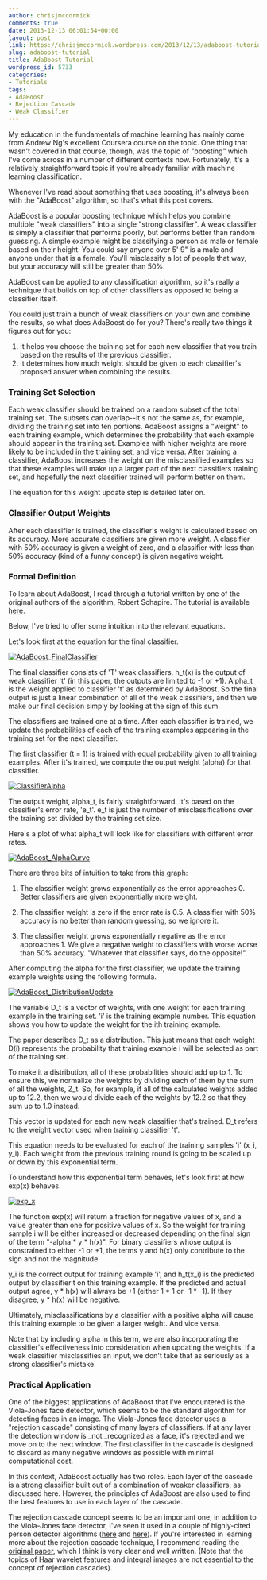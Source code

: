 ```yaml
---
author: chrisjmccormick
comments: true
date: 2013-12-13 06:01:54+00:00
layout: post
link: https://chrisjmccormick.wordpress.com/2013/12/13/adaboost-tutorial/
slug: adaboost-tutorial
title: AdaBoost Tutorial
wordpress_id: 5733
categories:
- Tutorials
tags:
- AdaBoost
- Rejection Cascade
- Weak Classifier
---
```


My education in the fundamentals of machine learning has mainly come from Andrew Ng's excellent Coursera course on the topic. One thing that wasn't covered in that course, though, was the topic of "boosting" which I've come across in a number of different contexts now. Fortunately, it's a relatively straightforward topic if you're already familiar with machine learning classification.

Whenever I've read about something that uses boosting, it's always been with the "AdaBoost" algorithm, so that's what this post covers.

AdaBoost is a popular boosting technique which helps you combine multiple "weak classifiers" into a single "strong classifier". A weak classifier is simply a classifier that performs poorly, but performs better than random guessing. A simple example might be classifying a person as male or female based on their height. You could say anyone over 5' 9" is a male and anyone under that is a female. You'll misclassify a lot of people that way, but your accuracy will still be greater than 50%.

AdaBoost can be applied to any classification algorithm, so it's really a technique that builds on top of other classifiers as opposed to being a classifier itself.

You could just train a bunch of weak classifiers on your own and combine the results, so what does AdaBoost do for you? There's really two things it figures out for you:
1. It helps you choose the training set for each new classifier that you train based on the results of the previous classifier.
2. It determines how much weight should be given to each classifier's proposed answer when combining the results.


### Training Set Selection


Each weak classifier should be trained on a random subset of the total training set. The subsets can overlap--it's not the same as, for example, dividing the training set into ten portions. AdaBoost assigns a "weight" to each training example, which determines the probability that each example should appear in the training set. Examples with higher weights are more likely to be included in the training set, and vice versa. After training a classifier, AdaBoost increases the weight on the misclassified examples so that these examples will make up a larger part of the next classifiers training set, and hopefully the next classifier trained will perform better on them.

The equation for this weight update step is detailed later on.


### Classifier Output Weights


After each classifier is trained, the classifier's weight is calculated based on its accuracy. More accurate classifiers are given more weight. A classifier with 50% accuracy is given a weight of zero, and a classifier with less than 50% accuracy (kind of a funny concept) is given negative weight.


### Formal Definition


To learn about AdaBoost, I read through a tutorial written by one of the original authors of the algorithm, Robert Schapire. The tutorial is available [here](www.cs.princeton.edu/picasso/mats/schapire02boosting_schapire.pdf).

Below, I've tried to offer some intuition into the relevant equations.

Let's look first at the equation for the final classifier.

[![AdaBoost_FinalClassifier](http://chrisjmccormick.files.wordpress.com/2013/12/adaboost_finalclassifier.png)](http://chrisjmccormick.files.wordpress.com/2013/12/adaboost_finalclassifier.png)

The final classifier consists of 'T' weak classifiers. h_t(x) is the output of weak classifier 't' (in this paper, the outputs are limited to -1 or +1). Alpha_t is the weight applied to classifier 't' as determined by AdaBoost. So the final output is just a linear combination of all of the weak classifiers, and then we make our final decision simply by looking at the sign of this sum.

The classifiers are trained one at a time. After each classifier is trained, we update the probabilities of each of the training examples appearing in the training set for the next classifier.

The first classifier (t = 1) is trained with equal probability given to all training examples. After it's trained, we compute the output weight (alpha) for that classifier.

[![ClassifierAlpha](http://chrisjmccormick.files.wordpress.com/2013/12/classifieralpha.png)](http://chrisjmccormick.files.wordpress.com/2013/12/classifieralpha.png)

The output weight, alpha_t, is fairly straightforward. It's based on the classifier's error rate, 'e_t'. e_t is just the number of misclassifications over the training set divided by the training set size.

Here's a plot of what alpha_t will look like for classifiers with different error rates.

[![AdaBoost_AlphaCurve](http://chrisjmccormick.files.wordpress.com/2013/12/adaboost_alphacurve.png)](http://chrisjmccormick.files.wordpress.com/2013/12/adaboost_alphacurve.png)

There are three bits of intuition to take from this graph:



	
  1. The classifier weight grows exponentially as the error approaches 0. Better classifiers are given exponentially more weight.

	
  2. The classifier weight is zero if the error rate is 0.5. A classifier with 50% accuracy is no better than random guessing, so we ignore it.

	
  3. The classifier weight grows exponentially negative as the error approaches 1. We give a negative weight to classifiers with worse worse than 50% accuracy. "Whatever that classifier says, do the opposite!".


After computing the alpha for the first classifier, we update the training example weights using the following formula.

[![AdaBoost_DistributionUpdate](http://chrisjmccormick.files.wordpress.com/2013/12/adaboost_distributionupdate.png)](http://chrisjmccormick.files.wordpress.com/2013/12/adaboost_distributionupdate.png)

The variable D_t is a vector of weights, with one weight for each training example in the training set. 'i' is the training example number. This equation shows you how to update the weight for the ith training example. 

The paper describes D_t as a distribution. This just means that each weight D(i) represents the probability that training example i will be selected as part of the training set. 

To make it a distribution, all of these probabilities should add up to 1. To ensure this, we normalize the weights by dividing each of them by the sum of all the weights, Z_t. So, for example, if all of the calculated weights added up to 12.2, then we would divide each of the weights by 12.2 so that they sum up to 1.0 instead.

This vector is updated for each new weak classifier that's trained. D_t refers to the weight vector used when training classifier 't'.

This equation needs to be evaluated for each of the training samples 'i' (x_i, y_i). Each weight from the previous training round is going to be scaled up or down by this exponential term.

To understand how this exponential term behaves, let's look first at how exp(x) behaves.

[![exp_x](http://chrisjmccormick.files.wordpress.com/2013/12/exp_x.png)](http://chrisjmccormick.files.wordpress.com/2013/12/exp_x.png)

The function exp(x) will return a fraction for negative values of x, and a value greater than one for positive values of x. So the weight for training sample i will be either increased or decreased depending on the final sign of the term "-alpha * y * h(x)". For binary classifiers whose output is constrained to either -1 or +1, the terms y and h(x) only contribute to the sign and not the magnitude.

y_i is the correct output for training example 'i', and h_t(x_i) is the predicted output by classifier t on this training example. If the predicted and actual output agree, y * h(x) will always be +1 (either 1 * 1 or -1 * -1). If they disagree, y * h(x) will be negative.

Ultimately, misclassifications by a classifier with a positive alpha will cause this training example to be given a larger weight. And vice versa.

Note that by including alpha in this term, we are also incorporating the classifier's effectiveness into consideration when updating the weights. If a weak classifier misclassifies an input, we don't take that as seriously as a strong classifier's mistake.


### Practical Application


One of the biggest applications of AdaBoost that I've encountered is the Viola-Jones face detector, which seems to be the standard algorithm for detecting faces in an image. The Viola-Jones face detector uses a "rejection cascade" consisting of many layers of classifiers. If at any layer the detection window is _not _recognized as a face, it's rejected and we move on to the next window. The first classifier in the cascade is designed to discard as many negative windows as possible with minimal computational cost.

In this context, AdaBoost actually has two roles. Each layer of the cascade is a strong classifier built out of a combination of weaker classifiers, as discussed here. However, the principles of AdaBoost are also used to find the best features to use in each layer of the cascade. 

The rejection cascade concept seems to be an important one; in addition to the Viola-Jones face detector, I've seen it used in a couple of highly-cited person detector algorithms ([here](http://lbmedia.ece.ucsb.edu/research/human/human.htm) and [here](http://pages.ucsd.edu/~ztu/publication/dollarBMVC09ChnFtrs_0.pdf)). If you're interested in learning more about the rejection cascade technique, I recommend reading the [original paper](http://www.cs.utexas.edu/~grauman/courses/spring2007/395T/papers/viola_cvpr2001.pdf), which I think is very clear and well written. (Note that the topics of Haar wavelet features and integral images are not essential to the concept of rejection cascades).
